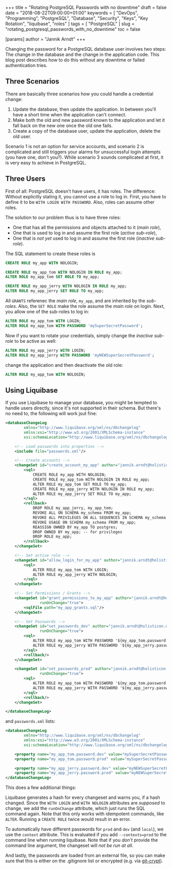 +++
title = "Rotating PostgreSQL Passwords with no downtime"
draft = false
date = "2018-08-22T09:00:00+01:00"
keywords = [ "DevOps", "Programming", "PostgreSQL", "Database", "Security", "Keys", "Key Rotation", "liquibase", "roles" ]
tags = [ "PostgreSQL" ]
slug = "rotating_postgresql_passwords_with_no_downtime"
toc = false

[params]
  author = "Jannik Arndt"
+++

Changing the password for a PostgreSQL database user involves two steps: The change in the database and the change in the application code. This blog post describes how to do this without any downtime or failed authentication tries.

<!--more-->

## Three Scenarios

There are basically three scenarios how you could handle a credential change:

1. Update the database, then update the application. In between you'll have a short time when the application can't connect.
2. Make both the old and new password known to the application and let it fall back on the new one once the old one fails.
3. Create a copy of the database user, update the application, delete the old user.

Scenario 1 is not an option for service accounts, and scenario 2 is complicated and still triggers your alarms for unsuccessful login attempts (you have one, don't you?). While scenario 3 sounds complicated at first, it is very easy to achieve in PostgreSQL.

## Three Users

First of all: PostgreSQL doesn't have users, it has roles. The difference: Without explicitly stating it, you cannot use a role to log in. First, you have to define it to be `WITH LOGIN WITH PASSWORD`. Also, roles can assume other roles.

The solution to our problem thus is to have three roles:

* One that has all the permissions and objects attached to it (*main role*),
* One that is used to log in and assume the first role (*active sub-role*),
* One that is _not yet_ used to log in and assume the first role (*inactive sub-role*).

The SQL statement to create these roles is

```sql
CREATE ROLE my_app WITH NOLOGIN;

CREATE ROLE my_app_tom WITH NOLOGIN IN ROLE my_app;
ALTER ROLE my_app_tom SET ROLE TO my_app;

CREATE ROLE my_app_jerry WITH NOLOGIN IN ROLE my_app;
ALTER ROLE my_app_jerry SET ROLE TO my_app;
```

All `GRANTS` referenec the *main role*, `my_app`, and are inherited by the *sub-roles*. Also, the `SET ROLE` make the role assume the *main role* on login.
Next, you allow one of the sub-roles to log in:

```sql
ALTER ROLE my_app_tom WITH LOGIN;
ALTER ROLE my_app_tom WITH PASSWORD 'mySuperSecretPassword';
```

Now if you want to rotate your credentials, simply change the *inactive sub-role* to be active as well:

```sql
ALTER ROLE my_app_jerry WITH LOGIN;
ALTER ROLE my_app_jerry WITH PASSWORD 'myNEWSuperSecretPassword';
```

change the application and then deactivate the old role:

```sql
ALTER ROLE my_app_tom WITH NOLOGIN;
```

## Using Liquibase

If you use Liquibase to manage your database, you might be tempted to handle users directly, since it's not supported in their schema. But there's no need to, the following will work jsut fine:

```xml
<databaseChangeLog
        xmlns="http://www.liquibase.org/xml/ns/dbchangelog"
        xmlns:xsi="http://www.w3.org/2001/XMLSchema-instance"
        xsi:schemaLocation="http://www.liquibase.org/xml/ns/dbchangelog http://www.liquibase.org/xml/ns/dbchangelog/dbchangelog-3.0.xsd">

    <!-- Load passwords into properties -->
    <include file="passwords.xml"/>

    <!-- Create accounts -->
    <changeSet id="create_account_my_app" author="jannik.arndt@holisticon.de">
        <sql>
            CREATE ROLE my_app WITH NOLOGIN;
            CREATE ROLE my_app_tom WITH NOLOGIN IN ROLE my_app;
            ALTER ROLE my_app_tom SET ROLE TO my_app;
            CREATE ROLE my_app_jerry WITH NOLOGIN IN ROLE my_app;
            ALTER ROLE my_app_jerry SET ROLE TO my_app;
        </sql>
        <rollback>
            DROP ROLE my_app_jerry, my_app_tom;
            REVOKE ALL ON SCHEMA my_schema FROM my_app;
            REVOKE ALL PRIVILEGES ON ALL SEQUENCES IN SCHEMA my_schema FROM my_app;
            REVOKE USAGE ON SCHEMA my_schema FROM my_app;
            REASSIGN OWNED BY my_app TO postgres;
            DROP OWNED BY my_app; -- for privileges
            DROP ROLE my_app;
        </rollback>
    </changeSet>

    <!-- Set active role -->
    <changeSet id="allow_login_for_my_app" author="jannik.arndt@holisticon.de" runOnChange="true">
        <sql>
            ALTER ROLE my_app_tom WITH LOGIN;
            ALTER ROLE my_app_jerry WITH NOLOGIN;
        </sql>
    </changeSet>

    <!-- Set Permissions / Grants -->
    <changeSet id="grant_permissions_to_my_app" author="jannik.arndt@holisticon.de"
               runOnChange="true">
        <sqlFile path="my_app_grants.sql"/>
    </changeSet>

    <!-- Set Passwords -->
    <changeSet id="set_passwords_dev" author="jannik.arndt@holisticon.de" context="dev or local"
               runOnChange="true">
        <sql>
            ALTER ROLE my_app_tom WITH PASSWORD '${my_app_tom.password.dev}';
            ALTER ROLE my_app_jerry WITH PASSWORD '${my_app_jerry.password.dev}';
        </sql>
        <rollback/>
    </changeSet>

    <changeSet id="set_passwords_prod" author="jannik.arndt@holisticon.de" context="prod"
               runOnChange="true">
        <sql>
            ALTER ROLE my_app_tom WITH PASSWORD '${my_app_tom.password.prod}';
            ALTER ROLE my_app_jerry WITH PASSWORD '${my_app_jerry.password.prod}';
        </sql>
        <rollback/>
    </changeSet>

</databaseChangeLog>
```

and `passwords.xml` lists:

```xml
<databaseChangeLog
        xmlns="http://www.liquibase.org/xml/ns/dbchangelog"
        xmlns:xsi="http://www.w3.org/2001/XMLSchema-instance"
        xsi:schemaLocation="http://www.liquibase.org/xml/ns/dbchangelog http://www.liquibase.org/xml/ns/dbchangelog/dbchangelog-3.0.xsd">

    <property name="my_app_tom.password.dev" value="mySuperSecretPassword"/>
    <property name="my_app_tom.password.prod" value="mySuperSecretPasswordForProd"/>

    <property name="my_app_jerry.password.dev" value="myNEWSuperSecretPassword"/>
    <property name="my_app_jerry.password.prod" value="myNEWSuperSecretPasswordForProd"/>
</databaseChangeLog>
```

This does a few additional things:

Liquibase generates a hash for every changeset and warns you, if a hash changed. Since the `WITH LOGIN` and `WITH NOLOGIN` attributes are *supposed*  to change, we add the `runOnChange` attribute, which just runs the SQL command again. Note that this only works with idempotent commands, like `ALTER`. Running a `CREATE ROLE` twice would result in an error.

To automatically have different passwords for `prod` and `dev` (and `local`), we use the `context` attribute. This is evaluated if you add `--contexts=prod` to the command line when running liquibase. Note that if you *don't* provide the command line argument, the changeset will *not be run at all*.

And lastly, the passwords are loaded from an external file, so you can make sure that this is either on the .gitignore list or encrypted (e.g. via [git-crypt](https://github.com/AGWA/git-crypt/)).